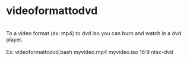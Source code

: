 # videoformattodvd <br />
<br />
To a video format (ex: mp4) to dvd iso you can burn and watch in a dvd player. <br />
<br />
Ex: videoformattodvd.bash myvideo.mp4 myvideo.iso 16:9 ntsc-dvd <br />
